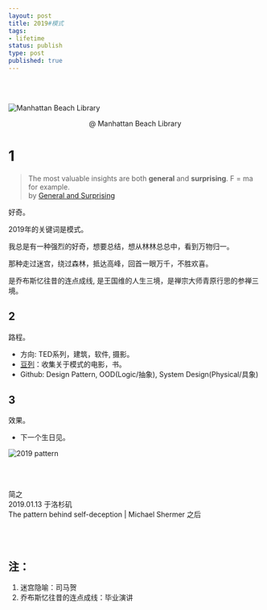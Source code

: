 ```yaml
--- 
layout: post
title: 2019#模式
tags: 
- lifetime
status: publish
type: post
published: true
---
```


<br>
<br>

![Manhattan Beach Library](https://i.imgur.com/0wCmMNx.jpg)
<center> @ Manhattan Beach Library </center>

# 1

> The most valuable insights are both **general** and **surprising**. F = ma for example.  
> by [General and Surprising](http://www.paulgraham.com/sun.html)

好奇。

2019年的关键词是模式。

我总是有一种强烈的好奇，想要总结，想从林林总总中，看到万物归一。

那种走过迷宫，绕过森林，抵达高峰，回首一眼万千，不胜欢喜。

是乔布斯忆往昔的连点成线, 是王国维的人生三境，是禅宗大师青原行思的参禅三境。


	
## 2

路程。

- 方向: TED系列，建筑，软件, 摄影。
- [豆列](https://www.douban.com/doulist/111515162/)：收集关于模式的电影，书。
- Github: Design Pattern, OOD(Logic/抽象), System Design(Physical/具象)

## 3

效果。

- 下一个生日见。

![2019 pattern](https://i.imgur.com/vMBLCL3.png)

<br>
<br>

简之           
2019.01.13 于洛杉矶<br>
The pattern behind self-deception | Michael Shermer 之后



<br>
<br>


## 注：

1. 迷宫隐喻：司马贺
2. 乔布斯忆往昔的连点成线：毕业演讲


